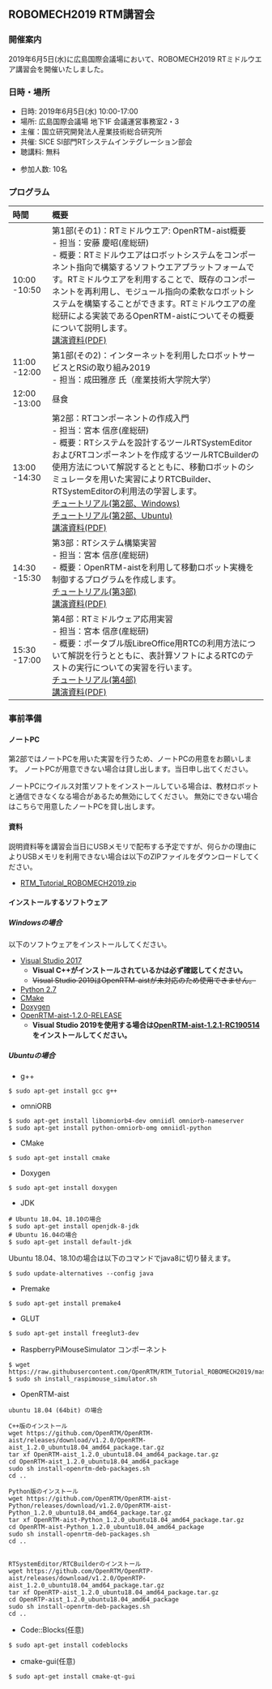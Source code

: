 

<a name="ROBOMECH2019"></a>
## ROBOMECH2019 RTM講習会

### 開催案内

<!--
2019年6月5日(水)に広島国際会議場において、ROBOMECH2019 RTミドルウエア講習会を開催いたします。
-->
2019年6月5日(水)に広島国際会議場において、ROBOMECH2019 RTミドルウエア講習会を開催いたしました。

### 日時・場所
- 日時: 2019年6月5日(水) 10:00-17:00
- 場所: 広島国際会議場 地下1F 会議運営事務室2・3
- 主催：国立研究開発法人産業技術総合研究所
- 共催: SICE SI部門RTシステムインテグレーション部会
- 聴講料: 無料
<!-- - 人数：最大20名（第1部の聴講はどなたでも参加できます。）-->
- 参加人数: 10名

<!--
### 申し込み

以下のフォームから申お申し込みください。
- [申し込みフォーム(Google Form)](https://goo.gl/forms/8V7nAiHtMl94zeR73)

Googleフォームが利用できない場合、e-mail: rtm-tutorial@aist.go.jp まで
- 氏名（フリガナ）
- 所属
- メールアドレス（後ほど準備内容などお知らせすることがあります。）
をお知らせください。
なお、取得した個人情報はROBOMECH2019 RTM講習会運営以外では使用いたしません。
-->

### プログラム

|**時間**|**概要**|
|:---|:---|
|10:00 -10:50|第1部(その1)：RTミドルウエア: OpenRTM-aist概要 <br>- 担当：安藤 慶昭(産総研)  <br>- 概要：RTミドルウエアはロボットシステムをコンポーネント指向で構築するソフトウエアプラットフォームです。RTミドルウエアを利用することで、既存のコンポーネントを再利用し、モジュール指向の柔軟なロボットシステムを構築することができます。RTミドルウエアの産総研による実装であるOpenRTM-aistについてその概要について説明します。 <br> [講演資料(PDF)](190605-01.pdf)|
|11:00 -12:00|第1部(その2)：インターネットを利用したロボットサービスとRSiの取り組み2019 <br>- 担当：成田雅彦 氏（産業技術大学院大学）|
|12:00 -13:00|昼食|
|13:00 -14:30|第2部：RTコンポーネントの作成入門 <br> - 担当：宮本 信彦(産総研) <br> - 概要：RTシステムを設計するツールRTSystemEditorおよびRTコンポーネントを作成するツールRTCBuilderの使用方法について解説するとともに、移動ロボットのシミュレータを用いた実習によりRTCBuilder、RTSystemEditorの利用法の学習します。 <br> [チュートリアル(第2部、Windows)](https://tmp.openrtm.org/openrtm/ja/node/6550)<br> [チュートリアル(第2部、Ubuntu)](https://tmp.openrtm.org/openrtm/ja/node/6551)<br> [講演資料(PDF)](190605-02.pdf)| 
|14:30 -15:30|第3部：RTシステム構築実習 <br> - 担当：宮本 信彦(産総研) <br> - 概要：OpenRTM-aistを利用して移動ロボット実機を制御するプログラムを作成します。  <br>[チュートリアル(第3部)](https://tmp.openrtm.org/openrtm/ja/node/6552)<br> [講演資料(PDF)](190605-03.pdf)|
|15:30 -17:00|第4部：RTミドルウェア応用実習 <br> - 担当：宮本 信彦(産総研) <br> - 概要：ポータブル版LibreOffice用RTCの利用方法について解説を行うとともに、表計算ソフトによるRTCのテストの実行についての実習を行います。  <br>[チュートリアル(第4部)](https://tmp.openrtm.org/openrtm/ja/node/6586)<br> [講演資料(PDF)](190605-04.pdf)|
 	

<a name="install"></a>
### 事前準備

#### ノートPC
第2部ではノートPCを用いた実習を行うため、ノートPCの用意をお願いします。
ノートPCが用意できない場合は貸し出します。当日申し出てください。

ノートPCにウイルス対策ソフトをインストールしている場合は、教材ロボットと通信できなくなる場合があるため無効にしてください。
無効にできない場合はこちらで用意したノートPCを貸し出します。

#### 資料
説明資料等を講習会当日にUSBメモリで配布する予定ですが、何らかの理由によりUSBメモリを利用できない場合は以下のZIPファイルをダウンロードしてください。

* [RTM_Tutorial_ROBOMECH2019.zip](https://github.com/OpenRTM/RTM_Tutorial_ROBOMECH2019/raw/master/RTM_Tutorial_ROBOMECH2019.zip)

#### インストールするソフトウェア
##### Windowsの場合
以下のソフトウェアをインストールしてください。
* [Visual Studio 2017](vs_install.md)
  * **Visual C++がインストールされているかは必ず確認してください。**
  * ~~Visual Studio 2019はOpenRTM-aistが未対応のため使用できません。~~
* [Python 2.7](https://www.python.org/ftp/python/2.7.16/python-2.7.16.amd64.msi)
* [CMake](https://github.com/Kitware/CMake/releases/download/v3.14.1/cmake-3.14.1-win64-x64.msi)
* [Doxygen](http://doxygen.nl/files/doxygen-1.8.14-setup.exe)
* [OpenRTM-aist-1.2.0-RELEASE](https://github.com/OpenRTM/OpenRTM-aist/releases/download/v1.2.0/OpenRTM-aist-1.2.0-RELEASE_x86_64.msi)
  * **Visual Studio 2019を使用する場合は[OpenRTM-aist-1.2.1-RC190514](https://github.com/OpenRTM/OpenRTM-aist/releases/download/v1.2.0/OpenRTM-aist-1.2.1-RC190514_x86_64.msi)をインストールしてください。**



##### Ubuntuの場合

* g++

```shell
$ sudo apt-get install gcc g++
```
* omniORB

```shell
$ sudo apt-get install libomniorb4-dev omniidl omniorb-nameserver
$ sudo apt-get install python-omniorb-omg omniidl-python
```
* CMake

```shell
$ sudo apt-get install cmake
```
* Doxygen

```shell
$ sudo apt-get install doxygen
```

* JDK

```shell
# Ubuntu 18.04、18.10の場合
$ sudo apt-get install openjdk-8-jdk
# Ubuntu 16.04の場合
$ sudo apt-get install default-jdk
```

Ubuntu 18.04、18.10の場合は以下のコマンドでjava8に切り替えます。

```shell
$ sudo update-alternatives --config java
```

* Premake

```shell
$ sudo apt-get install premake4
```

* GLUT

```shell
$ sudo apt-get install freeglut3-dev
```

* RaspberryPiMouseSimulator コンポーネント

```shell
$ wget https://raw.githubusercontent.com/OpenRTM/RTM_Tutorial_ROBOMECH2019/master/script/install_raspimouse_simulator.sh
$ sudo sh install_raspimouse_simulator.sh
```


* OpenRTM-aist

```shell
ubuntu 18.04 (64bit) の場合

C++版のインストール
wget https://github.com/OpenRTM/OpenRTM-aist/releases/download/v1.2.0/OpenRTM-aist_1.2.0_ubuntu18.04_amd64_package.tar.gz
tar xf OpenRTM-aist_1.2.0_ubuntu18.04_amd64_package.tar.gz
cd OpenRTM-aist_1.2.0_ubuntu18.04_amd64_package
sudo sh install-openrtm-deb-packages.sh
cd ..

Python版のインストール
wget https://github.com/OpenRTM/OpenRTM-aist-Python/releases/download/v1.2.0/OpenRTM-aist-Python_1.2.0_ubuntu18.04_amd64_package.tar.gz
tar xf OpenRTM-aist-Python_1.2.0_ubuntu18.04_amd64_package.tar.gz
cd OpenRTM-aist-Python_1.2.0_ubuntu18.04_amd64_package
sudo sh install-openrtm-deb-packages.sh
cd ..


RTSystemEditor/RTCBuilderのインストール
wget https://github.com/OpenRTM/OpenRTP-aist/releases/download/v1.2.0/OpenRTP-aist_1.2.0_ubuntu18.04_amd64_package.tar.gz
tar xf OpenRTP-aist_1.2.0_ubuntu18.04_amd64_package.tar.gz
cd OpenRTP-aist_1.2.0_ubuntu18.04_amd64_package
sudo sh install-openrtm-deb-packages.sh
cd ..
```


* Code::Blocks(任意)

```shell
$ sudo apt-get install codeblocks
```



* cmake-gui(任意)

```shell
$ sudo apt-get install cmake-qt-gui
```

